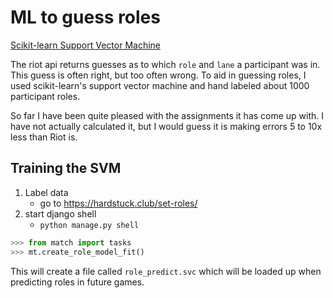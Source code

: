 # ML to guess roles

[Scikit-learn Support Vector Machine](https://scikit-learn.org/stable/modules/svm.html)

The riot api returns guesses as to which `role` and `lane` a participant was in.  This guess is often right, but too often wrong.  To aid in guessing roles, I used scikit-learn's support vector machine and hand labeled about 1000 participant roles.

So far I have been quite pleased with the assignments it has come up with. I have not actually calculated it, but I would guess it is making errors 5 to 10x less than Riot is.

## Training the SVM

1. Label data
    * go to https://hardstuck.club/set-roles/
2. start django shell
    * `python manage.py shell`

```python
>>> from match import tasks
>>> mt.create_role_model_fit()
```

This will create a file called `role_predict.svc` which will be loaded up when predicting roles in future games.